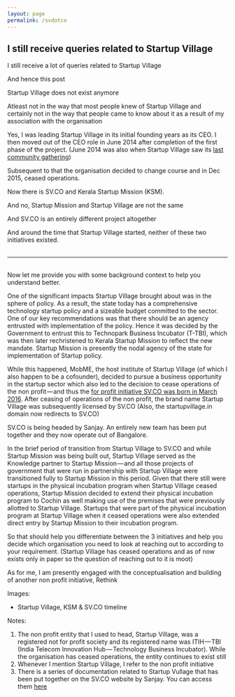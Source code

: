 ```yaml
---
layout: page
permalink: /svdotco
---
```


## I still receive queries related to Startup Village

I still receive a lot of queries related to Startup Village

And hence this post

Startup Village does not exist anymore

Atleast not in the way that most people knew of Startup Village and certainly not in the way that people came to know about it as a result of my association with the organisation

Yes, I was leading Startup Village in its initial founding years as its CEO. I then moved out of the CEO role in June 2014 after completion of the first phase of the project. (June 2014 was also when Startup Village saw its [last community gathering](https://www.youtube.com/watch?v=DajMassGdDs))

Subsequent to that the organisation decided to change course and in Dec 2015, ceased operations.

Now there is SV.CO and Kerala Startup Mission (KSM).

And no, Startup Mission and Startup Village are not the same

And SV.CO is an entirely different project altogether

And around the time that Startup Village started, neither of these two initiatives existed.<br><br>

---
<br>
Now let me provide you with some background context to help you understand better.

One of the significant impacts Startup Village brought about was in the sphere of policy. As a result, the state today has a comprehensive technology startup policy and a sizeable budget committed to the sector. One of our key recommendations was that there should be an agency entrusted with implementation of the policy. Hence it was decided by the Government to entrust this to Technopark Business Incubator (T-TBI), which was then later rechristened to Kerala Startup Mission to reflect the new mandate. Startup Mission is presently the nodal agency of the state for implementation of Startup policy.

While this happened, MobME, the host institute of Startup Village (of which I also happen to be a cofounder), decided to pursue a business opportunity in the startup sector which also led to the decision to cease operations of the non profit — and thus the [for profit initiative SV.CO was born in March 2016](https://www.zaubacorp.com/company/SV-CO-DIGITAL-PLATFORM-PRIVATE-LIMITED/U74999KL2016PTC040360). After ceasing of operations of the non profit, the brand name Startup Village was subsequently licensed by SV.CO (Also, the startupvillage.in domain now redirects to SV.CO)

SV.CO is being headed by Sanjay. An entirely new team has been put together and they now operate out of Bangalore.

In the brief period of transition from Startup Village to SV.CO and while Startup Mission was being built out, Startup Village served as the Knowledge partner to Startup Mission — and all those projects of government that were run in partnership with Startup Village were transitioned fully to Startup Mission in this period. Given that there still were startups in the physical incubation program when Startup Village ceased operations, Startup Mission decided to extend their physical incubation program to Cochin as well making use of the premises that were previously allotted to Startup Village. Startups that were part of the physical incubation program at Startup Village when it ceased operations were also extended direct entry by Startup Mission to their incubation program.

So that should help you differentiate between the 3 initiatives and help you decide which organisation you need to look at reaching out to according to your requirement. (Startup Village has ceased operations and as of now exists only in paper so the question of reaching out to it is moot)

As for me, I am presently engaged with the conceptualisation and building of another non profit initiative, Rethink

Images:

- Startup Village, KSM & SV.CO timeline

Notes:

1. The non profit entity that I used to head, Startup Village, was a registered not for profit society and its registered name was ITIH — TBI (India Telecom Innovation Hub — Technology Business Incubator). While the organisation has ceased operations, the entity continues to exist still
2. Whenever I mention Startup Village, I refer to the non profit initiative
3. There is a series of documentation related to Startup Vullage that has been put together on the SV.CO website by Sanjay. You can access them [here](https://www.sv.co/story)